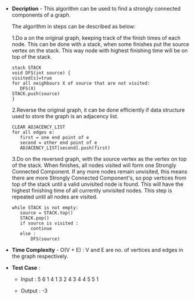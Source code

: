 * <b>Decription</b> - This algorithm can be used to find a strongly connected components of a graph.</br>
  <p>The algorithm in steps can be described as below:</br>

     1.Do a  on the original graph, keeping track of the finish times of each node. This can be done with a stack, when some  finishes put the source vertex on the stack. This way node with highest finishing time will be on top of the stack.
     ```
	 stack STACK
	 void DFS(int source) {
     visited[s]=true
     for all neighbours X of source that are not visited:
        DFS(X)
     STACK.push(source)
	 }
	 ```

     2.Reverse the original graph, it can be done efficiently if data structure used to store the graph is an adjacency list.</br>
	 ```
	 CLEAR ADJACENCY_LIST
 	 for all edges e:
    	first = one end point of e
    	second = other end point of e
    	ADJACENCY_LIST[second].push(first)
     ```
     3.Do  on the reversed graph, with the source vertex as the vertex on top of the stack. When  finishes, all nodes visited will form one Strongly Connected Component. If any more nodes remain unvisited, this means there are more Strongly Connected Component's, so pop vertices from top of the stack until a valid unvisited node is found. This will have the highest finishing time of all currently unvisited nodes. This step is repeated until all nodes are visited.</br>
     ```
	 while STACK is not empty:
    	source = STACK.top()
    	STACK.pop()
    	if source is visited :
        	continue
    	else :
        	DFS(source)
  	 ```

* <b>Time Complexity</b> - O(V + E) : V and E are no. of vertices and edges in the graph respectively.

* <b>Test Case</b> :
  * Input :
    5 6
    1 4
    1 3
    2 4
    3 4
    4 5
    5 1
   
  * Output :
    -3
  
